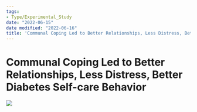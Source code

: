 ```yaml
---
tags:
- Type/Experimental_Study
date: "2022-06-15"
date modified: "2022-06-16"
title: 'Communal Coping Led to Better Relationships, Less Distress, Better Diabetes Self-care Behavior'
---
```


# Communal Coping Led to Better Relationships, Less Distress, Better Diabetes Self-care Behavior
![](https://i.imgur.com/QY8OiNa.png)
